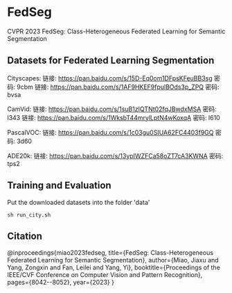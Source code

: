 # FedSeg
CVPR 2023 FedSeg: Class-Heterogeneous Federated Learning for Semantic Segmentation


## Datasets for Federated Learning Segmentation

Cityscapes: 链接: https://pan.baidu.com/s/15D-Eq0om1DFpsKFeuBB3sg  密码: 9cbm 
            链接: https://pan.baidu.com/s/1AF9HKEF9fpulBOds3p_ZPQ  密码: bvsa

CamVid:  链接: https://pan.baidu.com/s/1suB1zIQTNt02fqJBwdxMSA  密码: l343
         链接: https://pan.baidu.com/s/1WksbT44mrylLptN4wKoxqA  密码: l610


PascalVOC: 链接: https://pan.baidu.com/s/1c03gu0SIUA62FC4403f9GQ  密码: 3d60


ADE20k: 链接: https://pan.baidu.com/s/13ypIWZFCa58oZT7cA3KWNA  密码: tps2

## Training and Evaluation

Put the downloaded datasets into the folder 'data'
```
sh run_city.sh
```

## Citation

@inproceedings{miao2023fedseg,
  title={FedSeg: Class-Heterogeneous Federated Learning for Semantic Segmentation},
  author={Miao, Jiaxu and Yang, Zongxin and Fan, Leilei and Yang, Yi},
  booktitle={Proceedings of the IEEE/CVF Conference on Computer Vision and Pattern Recognition},
  pages={8042--8052},
  year={2023}
}
